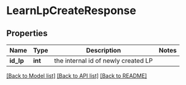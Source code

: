 # LearnLpCreateResponse

## Properties
Name | Type | Description | Notes
------------ | ------------- | ------------- | -------------
**id_lp** | **int** | the internal id of newly created LP | 

[[Back to Model list]](../README.md#documentation-for-models) [[Back to API list]](../README.md#documentation-for-api-endpoints) [[Back to README]](../README.md)


